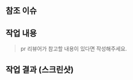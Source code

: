 <!-- 이슈 참조시, # 사용 -->
<!-- 멘션 사용시, @ 사용 -->
## 참조 이슈

## 작업 내용
<!-- PR에서 작업한 내용에 대해 설명해주세요 -->
> pr 리뷰어가 참고할 내용이 있다면 작성해주세요.

## 작업 결과 (스크린샷)
